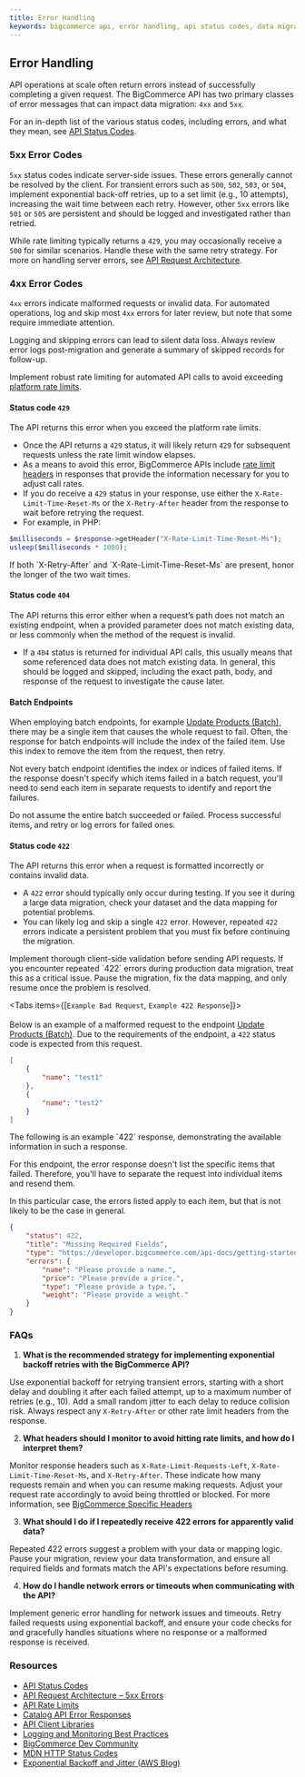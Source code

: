 ```yaml
---  
title: Error Handling  
keywords: bigcommerce api, error handling, api status codes, data migration, exponential backoff, rate limits, batch endpoints, api retries, network errors, 4xx errors, 5xx errors, http response codes, api integration, logging best practices, troubleshooting  
---
```


## Error Handling

API operations at scale often return errors instead of successfully completing a given request. The BigCommerce API has two primary classes of error messages that can impact data migration: `4xx` and `5xx`.

For an in-depth list of the various status codes, including errors, and what they mean, see [API Status Codes](https://developer.bigcommerce.com/docs/start/about/status-codes).

### 5xx Error Codes

`5xx` status codes indicate server-side issues. These errors generally cannot be resolved by the client. For transient errors such as `500`, `502`, `503`, or `504`, implement exponential back-off retries, up to a set limit (e.g., 10 attempts), increasing the wait time between each retry. However, other `5xx` errors like `501` or `505` are persistent and should be logged and investigated rather than retried.

While rate limiting typically returns a `429`, you may occasionally receive a `500` for similar scenarios. Handle these with the same retry strategy. For more on handling server errors, see [API Request Architecture](https://developer.bigcommerce.com/docs/start/best-practices/integration-design#500-through-504-errors).

### 4xx Error Codes

`4xx` errors indicate malformed requests or invalid data. For automated operations, log and skip most `4xx` errors for later review, but note that some require immediate attention.

<Callout type=“warning”>  
Logging and skipping errors can lead to silent data loss. Always review error logs post-migration and generate a summary of skipped records for follow-up.  
</Callout>

Implement robust rate limiting for automated API calls to avoid exceeding [platform rate limits](https://developer.bigcommerce.com/docs/start/best-practices/api-rate-limits).

#### Status code `429`

The API returns this error when you exceed the platform rate limits.

* Once the API returns a `429` status, it will likely return `429` for subsequent requests unless the rate limit window elapses.  
* As a means to avoid this error, BigCommerce APIs include [rate limit headers](https://developer.bigcommerce.com/docs/start/about#bigcommerce-specific-response-headers) in responses that provide the information necessary for you to adjust call rates.  
* If you do receive a `429` status in your response, use either the `X-Rate-Limit-Time-Reset-Ms` or the `X-Retry-After` header from the response to wait before retrying the request.  
* For example, in PHP:

```php
$milliseconds = $response->getHeader("X-Rate-Limit-Time-Reset-Ms");
usleep($milliseconds * 1000);
```

<Callout type=“info”>  
If both `X-Retry-After` and `X-Rate-Limit-Time-Reset-Ms` are present, honor the longer of the two wait times.  
</Callout>

#### Status code `404`

The API returns this error either when a request’s path does not match an existing endpoint, when a provided parameter does not match existing data, or less commonly when the method of the request is invalid.

* If a `404` status is returned for individual API calls, this usually means that some referenced data does not match existing data. In general, this should be logged and skipped, including the exact path, body, and response of the request to investigate the cause later.

#### Batch Endpoints

When employing batch endpoints, for example [Update Products (Batch)](https://developer.bigcommerce.com/docs/rest-catalog/products#update-products-batch), there may be a single item that causes the whole request to fail. Often, the response for batch endpoints will include the index of the failed item. Use this index to remove the item from the request, then retry.

<Callout type=“info”>  
Not every batch endpoint identifies the index or indices of failed items. If the response doesn't specify which items failed in a batch request, you'll need to send each item in separate requests to identify and report the failures.

Do not assume the entire batch succeeded or failed. Process successful items, and retry or log errors for failed ones.  
</Callout>

#### Status code `422`

The API returns this error when a request is formatted incorrectly or contains invalid data.

* A `422` error should typically only occur during testing. If you see it during a large data migration, check your dataset and the data mapping for potential problems.  
* You can likely log and skip a single `422` error. However, repeated `422` errors indicate a persistent problem that you must fix before continuing the migration.

<Callout type=“info”>  
Implement thorough client-side validation before sending API requests. If you encounter repeated `422` errors during production data migration, treat this as a critical issue. Pause the migration, fix the data mapping, and only resume once the problem is resolved.  
</Callout>

<Tabs items={[`Example Bad Request`, `Example 422 Response`]}>  
<Tab>  
Below is an example of a malformed request to the endpoint [Update Products (Batch)](https://developer.bigcommerce.com/docs/rest-catalog/products#update-products-batch). Due to the requirements of the endpoint, a `422` status code is expected from this request.

```json
[
    {
        "name": "test1"
    },
    {
        "name": "test2"
    }
]
```

</Tab>  
<Tab>  
The following is an example `422` response, demonstrating the available information in such a response.

For this endpoint, the error response doesn't list the specific items that failed. Therefore, you'll have to separate the request into individual items and resend them.

In this particular case, the errors listed apply to each item, but that is not likely to be the case in general.

```json
{
    "status": 422,
    "title": "Missing Required Fields",
    "type": "https://developer.bigcommerce.com/api-docs/getting-started/api-status-codes",
    "errors": {
        "name": "Please provide a name.",
        "price": "Please provide a price.",
        "type": "Please provide a type.",
        "weight": "Please provide a weight."
    }
}
```

</Tab>  
</Tabs>

### FAQs

1. **What is the recommended strategy for implementing exponential backoff retries with the BigCommerce API?**

Use exponential backoff for retrying transient errors, starting with a short delay and doubling it after each failed attempt, up to a maximum number of retries (e.g., 10). Add a small random jitter to each delay to reduce collision risk. Always respect any `X-Retry-After` or other rate limit headers from the response.

2. **What headers should I monitor to avoid hitting rate limits, and how do I interpret them?**

Monitor response headers such as `X-Rate-Limit-Requests-Left`, `X-Rate-Limit-Time-Reset-Ms`, and `X-Retry-After`. These indicate how many requests remain and when you can resume making requests. Adjust your request rate accordingly to avoid being throttled or blocked. For more information, see [BigCommerce Specific Headers](https://developer.bigcommerce.com/docs/start/about#bigcommerce-specific-response-headers)

3. **What should I do if I repeatedly receive 422 errors for apparently valid data?**

Repeated 422 errors suggest a problem with your data or mapping logic. Pause your migration, review your data transformation, and ensure all required fields and formats match the API's expectations before resuming.

4. **How do I handle network errors or timeouts when communicating with the API?**

Implement generic error handling for network issues and timeouts. Retry failed requests using exponential backoff, and ensure your code checks for and gracefully handles situations where no response or a malformed response is received.

### Resources

- [API Status Codes](https://developer.bigcommerce.com/docs/start/about/status-codes)  
- [API Request Architecture – 5xx Errors](https://developer.bigcommerce.com/docs/start/best-practices/integration-design#500-through-504-errors)  
- [API Rate Limits](https://developer.bigcommerce.com/api-docs/getting-started/api-rate-limits)  
- [Catalog API Error Responses](https://developer.bigcommerce.com/api-reference/store-management/catalog/errors)  
- [API Client Libraries](https://developer.bigcommerce.com/docs/start/api-clients)  
- [Logging and Monitoring Best Practices](https://developer.bigcommerce.com/docs/start/best-practices/integration-design#logging-and-monitoring)  
- [BigCommerce Dev Community](https://developer.bigcommerce.com/community)  
- [MDN HTTP Status Codes](https://developer.mozilla.org/en-US/docs/Web/HTTP/Status)  
- [Exponential Backoff and Jitter (AWS Blog)](https://aws.amazon.com/blogs/architecture/exponential-backoff-and-jitter/)
